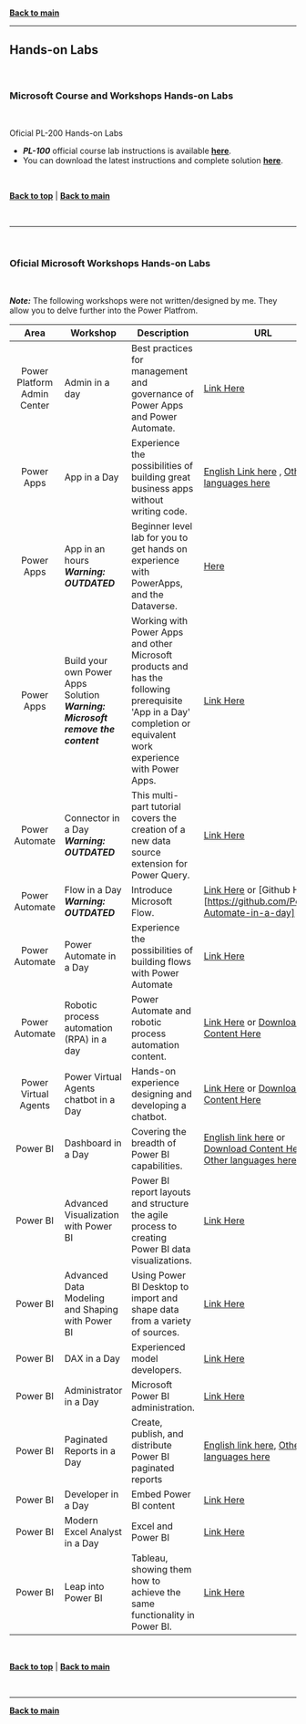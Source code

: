 <br/>

**[Back to main](./README.md)**

---

## Hands-on Labs

<br/>


### Microsoft Course and Workshops Hands-on Labs

<br/>

Oficial PL-200 Hands-on Labs
* ***PL-100*** official course lab instructions is available [**here**](https://microsoftlearning.github.io/PL-100-Microsoft-Power-Platform-App-Maker/).
* You can download the latest instructions and complete solution [**here**](https://github.com/MicrosoftLearning/PL-100-Microsoft-Power-Platform-App-Maker).


<br/>

[**Back to top**](#top) | [**Back to main**](README.md)

<br/>

---

<br/>

### Oficial Microsoft Workshops Hands-on Labs

<br/>

***Note:*** The following workshops were not written/designed by me. They allow you to delve further into the Power Platfrom.

| Area  | Workshop  | Description | URL | 
| :---: | --- | --- | --- | 
| Power Platform Admin Center | Admin in a day | Best practices for management and governance of Power Apps and Power Automate. | [Link Here](https://github.com/microsoft/powerapps-tools/tree/master/Administration/AdminInADay) |
| Power Apps | App in a Day | Experience the possibilities of building great business apps without writing code. | [English Link here](https://aka.ms/appinaday) , [Other languages here](https://aka.ms/AppinadayLocal) |
| Power Apps | App in an hours <br> ***Warning: OUTDATED*** | Beginner level lab for you to get hands on experience with PowerApps, and the Dataverse. | [Here](https://aka.ms/AppInHours) |
| Power Apps | Build your own Power Apps Solution <br> ***Warning: Microsoft remove the content***| Working with Power Apps and other Microsoft products and has the following prerequisite 'App in a Day' completion or equivalent work experience with Power Apps. | [Link Here](https://aka.ms/BYOPAS_Student) | 
| Power Automate | Connector in a Day <br> ***Warning: OUTDATED*** | This multi-part tutorial covers the creation of a new data source extension for Power Query. | [Link Here](https://github.com/Microsoft/DataConnectors/tree/master/samples/TripPin) | 
| Power Automate | Flow in a Day <br>***Warning: OUTDATED*** | Introduce Microsoft Flow. | [Link Here](https://aka.ms/flowinaday) or [Github Here][https://github.com/Power-Automate-in-a-day]  | 
| Power Automate | Power Automate in a Day | Experience the possibilities of building flows with Power Automate | [Link Here](https://github.com/Power-Automate-in-a-day/Training-by-the-community) |
| Power Automate |  Robotic process automation (RPA) in a day  | Power Automate and robotic process automation content. | [Link Here](https://aka.ms/RPAinaDayPackage) or [Download Content Here](https://pahandsonlab.blob.core.windows.net/documents/RPAinADay%20-%20Student.zip?sp=r&st=2021-04-30T01:46:50Z&se=2023-09-30T09:46:50Z&spr=https&sv=2020-02-10&sr=b&sig=Hs5s5NxWr1ptOyXdk649pPrHtJRAu9Ovpg%2Bl1Sskq9c%3D) |
| Power Virtual Agents  | Power Virtual Agents chatbot in a Day   | Hands-on experience designing and developing a chatbot. | [Link Here](https://aka.ms/PVAinaDayPackage) or [Download Content Here](https://pahandsonlab.blob.core.windows.net/documents/PVAinDayAttendee.zip) | 
| Power BI | Dashboard in a Day | Covering the breadth of Power BI capabilities. | [English link here](https://aka.ms/diad_student) or [Download Content Here](https://ms-p-001-delivery.sitecorecontenthub.cloud/api/delivery/local-2f8c9a6eb21846d2831ee025dbfaa2a3?intent=Download&expires=2023-03-20T14%3A38%3A10.8440410Z&entityid=8409469&userid=&rendition=DownloadOriginal&isSecure=False&signature=bL6Q_eN6qC8), [Other languages here](https://aka.ms/DIAD_Attendee_Local) |
| Power BI | Advanced Visualization with Power BI | Power BI report layouts and structure the agile process to creating Power BI data visualizations. | [Link Here](https://aka.ms/PBI-adv-Vis) |
| Power BI | Advanced Data Modeling and Shaping with Power BI | Using Power BI Desktop to import and shape data from a variety of sources. | [Link Here](https://aka.ms/PBIModelShape) |
| Power BI | DAX in a Day | Experienced model developers. | [Link Here](https://aka.ms/DAXIAD) |
| Power BI | Administrator in a Day | Microsoft Power BI administration.  | [Link Here](https://aka.ms/PBI-AdminIAD) |
| Power BI | Paginated Reports in a Day  | Create, publish, and distribute Power BI paginated reports| [English link here](https://aka.ms/priad-student), [Other languages here](https://aka.ms/priad-student) |
| Power BI | Developer in a Day | Embed Power BI content | [Link Here](https://aka.ms/DevIAD_Student)|
| Power BI | Modern Excel Analyst in a Day | Excel and Power BI | [Link Here](https://aka.ms/MAIAD-Attendee) |
| Power BI | Leap into Power BI | Tableau, showing them how to achieve the same functionality in Power BI. | [Link Here](https://aka.ms/LeapAttendee) |

<br/>

[**Back to top**](#top) | [**Back to main**](README.md)

<br/>


---

**[Back to main](./README.md)**
